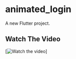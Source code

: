# animated_login

A new Flutter project.

## Watch The Video

[![Watch the video](https://player.vimeo.com/video/805230571?h=0c9726d572)]
